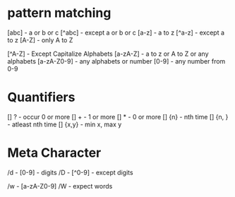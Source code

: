 # pattern matching

[abc] - a or b or c
[^abc] - except a or b or c
[a-z] - a to z
[^a-z] - except a to z
[A-Z] - only A to Z

[^A-Z] - Except Capitalize Alphabets
[a-zA-Z] - a to z or A to Z or any alphabets
[a-zA-Z0-9] - any alphabets or number
[0-9] - any number from 0-9

# Quantifiers

[] ? - occur 0 or more
[] + - 1 or more
[] \* - 0 or more
[] {n} - nth time
[] {n, } - atleast nth time
[] {x,y} - min x, max y

# Meta Character

/d - [0-9] - digits
/D - [^0-9] - except digits

/w - [a-zA-Z0-9]
/W - expect words
